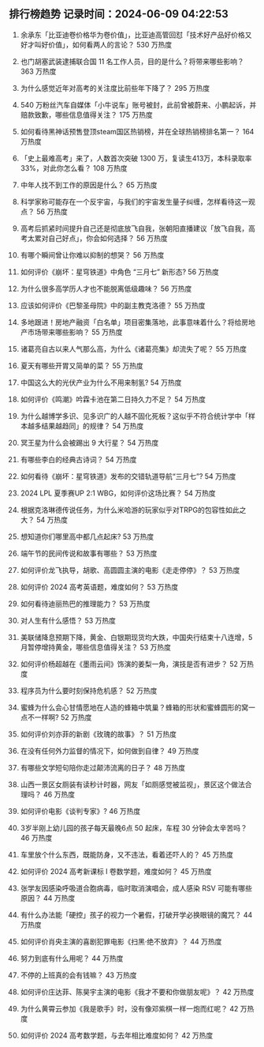 
## 排行榜趋势 记录时间：2024-06-09 04:22:53
  
  1. 余承东「比亚迪卷价格华为卷价值」，比亚迪高管回怼「技术好产品好价格又好才叫好价值」，如何看两人的言论？ 530 万热度
    
  2. 也门胡塞武装逮捕联合国 11 名工作人员，目的是什么？将带来哪些影响？ 363 万热度
    
  3. 为什么感觉近年对高考的关注度比前些年下降了？ 295 万热度
    
  4. 540 万粉丝汽车自媒体「小牛说车」账号被封，此前曾被蔚来、小鹏起诉，并赔款致歉，哪些信息值得关注？ 175 万热度
    
  5. 如何看待黑神话预售登顶steam国区热销榜，并在全球热销榜排名第一？ 164 万热度
    
  6. 「史上最难高考」来了，人数首次突破 1300 万，复读生413万，本科录取率 33%，对此你怎么看？ 108 万热度
    
  7. 中年人找不到工作的原因是什么？ 65 万热度
    
  8. 科学家称可能存在一个反宇宙，与我们的宇宙发生量子纠缠，怎样看待这一观点？ 56 万热度
    
  9. 高考后抓紧时间提升自己还是彻底放飞自我，张朝阳直播建议「放飞自我，高考太累对自己好点」，你会如何选择？ 56 万热度
    
  10. 有哪个瞬间曾让你难以抑制的想哭？ 56 万热度
    
  11. 如何评价《崩坏：星穹铁道》中角色 “三月七” 新形态? 56 万热度
    
  12. 为什么很多高学历人才也不能脱离低级趣味？ 56 万热度
    
  13. 应该如何评价《巴黎圣母院》中的副主教克洛德？ 55 万热度
    
  14. 多地跟进！房地产融资「白名单」项目密集落地，此事意味着什么？将给房地产市场带来哪些影响？ 55 万热度
    
  15. 诸葛亮自古以来人气那么高，为什么《诸葛亮集》却流失了呢？ 55 万热度
    
  16. 夏天有哪些开胃又简单的菜？ 55 万热度
    
  17. 中国这么大的光伏产业为什么不用来制氢? 54 万热度
    
  18. 如何评价《鸣潮》吟霖卡池在第二日持久力不足？ 54 万热度
    
  19. 为什么越博学多识、见多识广的人越不固化死板？这似乎不符合统计学中「样本越多结果越趋同」的规律？ 54 万热度
    
  20. 冥王星为什么会被踢出 9 大行星？ 54 万热度
    
  21. 有哪些李白的经典古诗词？ 54 万热度
    
  22. 如何看待《崩坏：星穹铁道》发布的交错轨道导航“三月七”? 54 万热度
    
  23. 2024 LPL 夏季赛UP 2:1 WBG，如何评价这场比赛？ 54 万热度
    
  24. 根据克洛琳德传说任务，为什么米哈游的玩家似乎对TRPG的包容性如此之大？ 54 万热度
    
  25. 想知道你们哪里高中都几点起床? 53 万热度
    
  26. 端午节的民间传说和故事有哪些？ 53 万热度
    
  27. 如何评价龙飞执导，胡歌、高圆圆主演的电影《走走停停》？ 53 万热度
    
  28. 如何评价 2024 高考英语题，难度如何？ 53 万热度
    
  29. 如何看待迪丽热巴的推理能力？ 53 万热度
    
  30. 对人生有什么感悟？ 53 万热度
    
  31. 美联储降息预期下降，黄金、白银期现货均大跌，中国央行结束十八连增，5月暂停增持黄金，哪些信息值得关注？ 53 万热度
    
  32. 如何评价杨超越在《墨雨云间》饰演的姜梨一角，演技是否有进步？ 52 万热度
    
  33. 程序员为什么要时刻保持危机感？ 52 万热度
    
  34. 蜜蜂为什么会心甘情愿地在人造的蜂箱中筑巢？蜂箱的形状和蜜蜂圆形的窝一点不一样啊? 52 万热度
    
  35. 如何评价刘亦菲的新剧《玫瑰的故事》？ 51 万热度
    
  36. 在没有任何外力监督的情况下，如何做到自律？ 49 万热度
    
  37. 有哪些文学短句陪你走过颠沛流离的日子？ 48 万热度
    
  38. 山西一景区女厕装有读秒计时器，网友「如厕感觉被监视」，景区这个做法合理吗？ 46 万热度
    
  39. 如何评价电影《谈判专家》? 46 万热度
    
  40. 3岁半刚上幼儿园的孩子每天最晚6点 50 起床，车程 30 分钟会太辛苦吗？ 46 万热度
    
  41. 车里放个什么东西，既能防身，又不违法，看着还吓人的？ 45 万热度
    
  42. 如何评价 2024 高考新课标 I 卷数学题，难度如何？ 45 万热度
    
  43. 张学友因感染呼吸道合胞病毒，临时取消演唱会，成人感染 RSV 可能有哪些原因？ 44 万热度
    
  44. 有什么办法能「硬控」孩子的视力一个暑假，打破开学必换眼镜的魔咒？ 44 万热度
    
  45. 如何评价肖央主演的喜剧犯罪电影《扫黑·绝不放弃》？ 44 万热度
    
  46. 努力到底有什么用呢？ 44 万热度
    
  47. 不停的上班真的会有钱嘛？ 43 万热度
    
  48. 如何评价庄达菲、陈昊宇主演的电影《我才不要和你做朋友呢》？ 42 万热度
    
  49. 为什么黄霄云参加《我是歌手》时，没有像邓紫棋一样一炮而红呢？ 42 万热度
    
  50. 如何评价 2024 高考数学题，与去年相比难度如何？ 42 万热度
    
